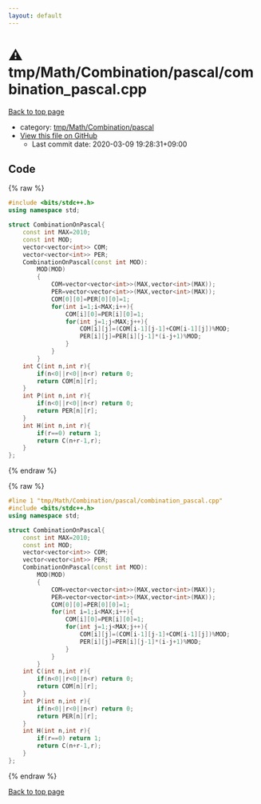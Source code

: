 ```yaml
---
layout: default
---
```


<!-- mathjax config similar to math.stackexchange -->
<script type="text/javascript" async
  src="https://cdnjs.cloudflare.com/ajax/libs/mathjax/2.7.5/MathJax.js?config=TeX-MML-AM_CHTML">
</script>
<script type="text/x-mathjax-config">
  MathJax.Hub.Config({
    TeX: { equationNumbers: { autoNumber: "AMS" }},
    tex2jax: {
      inlineMath: [ ['$','$'] ],
      processEscapes: true
    },
    "HTML-CSS": { matchFontHeight: false },
    displayAlign: "left",
    displayIndent: "2em"
  });
</script>

<script type="text/javascript" src="https://cdnjs.cloudflare.com/ajax/libs/jquery/3.4.1/jquery.min.js"></script>
<script src="https://cdn.jsdelivr.net/npm/jquery-balloon-js@1.1.2/jquery.balloon.min.js" integrity="sha256-ZEYs9VrgAeNuPvs15E39OsyOJaIkXEEt10fzxJ20+2I=" crossorigin="anonymous"></script>
<script type="text/javascript" src="../../../../../assets/js/copy-button.js"></script>
<link rel="stylesheet" href="../../../../../assets/css/copy-button.css" />


# :warning: tmp/Math/Combination/pascal/combination_pascal.cpp

<a href="../../../../../index.html">Back to top page</a>

* category: <a href="../../../../../index.html#ae3783e453db1d5e00197869d6a0cced">tmp/Math/Combination/pascal</a>
* <a href="{{ site.github.repository_url }}/blob/master/tmp/Math/Combination/pascal/combination_pascal.cpp">View this file on GitHub</a>
    - Last commit date: 2020-03-09 19:28:31+09:00




## Code

<a id="unbundled"></a>
{% raw %}
```cpp
#include <bits/stdc++.h>
using namespace std;

struct CombinationOnPascal{
    const int MAX=2010;
    const int MOD;
    vector<vector<int>> COM;
    vector<vector<int>> PER;
    CombinationOnPascal(const int MOD):
        MOD(MOD)
        {
            COM=vector<vector<int>>(MAX,vector<int>(MAX));
            PER=vector<vector<int>>(MAX,vector<int>(MAX));
            COM[0][0]=PER[0][0]=1;
            for(int i=1;i<MAX;i++){
                COM[i][0]=PER[i][0]=1;
                for(int j=1;j<MAX;j++){
                    COM[i][j]=(COM[i-1][j-1]+COM[i-1][j])%MOD;
                    PER[i][j]=PER[i][j-1]*(i-j+1)%MOD;
                }
            }
        }
    int C(int n,int r){
        if(n<0||r<0||n<r) return 0;
        return COM[n][r];
    }
    int P(int n,int r){
        if(n<0||r<0||n<r) return 0;
        return PER[n][r];
    }
    int H(int n,int r){
        if(r==0) return 1;
        return C(n+r-1,r);
    }
};

```
{% endraw %}

<a id="bundled"></a>
{% raw %}
```cpp
#line 1 "tmp/Math/Combination/pascal/combination_pascal.cpp"
#include <bits/stdc++.h>
using namespace std;

struct CombinationOnPascal{
    const int MAX=2010;
    const int MOD;
    vector<vector<int>> COM;
    vector<vector<int>> PER;
    CombinationOnPascal(const int MOD):
        MOD(MOD)
        {
            COM=vector<vector<int>>(MAX,vector<int>(MAX));
            PER=vector<vector<int>>(MAX,vector<int>(MAX));
            COM[0][0]=PER[0][0]=1;
            for(int i=1;i<MAX;i++){
                COM[i][0]=PER[i][0]=1;
                for(int j=1;j<MAX;j++){
                    COM[i][j]=(COM[i-1][j-1]+COM[i-1][j])%MOD;
                    PER[i][j]=PER[i][j-1]*(i-j+1)%MOD;
                }
            }
        }
    int C(int n,int r){
        if(n<0||r<0||n<r) return 0;
        return COM[n][r];
    }
    int P(int n,int r){
        if(n<0||r<0||n<r) return 0;
        return PER[n][r];
    }
    int H(int n,int r){
        if(r==0) return 1;
        return C(n+r-1,r);
    }
};

```
{% endraw %}

<a href="../../../../../index.html">Back to top page</a>


